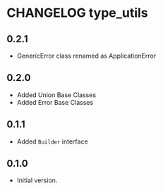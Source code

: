 
# CHANGELOG type_utils

## 0.2.1

- GenericError class renamed as ApplicationError

## 0.2.0

- Added Union Base Classes
- Added Error Base Classes

## 0.1.1

- Added `Builder` interface

## 0.1.0

- Initial version.
